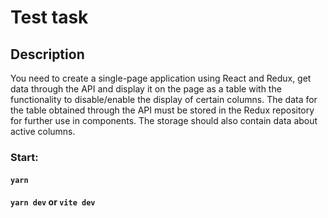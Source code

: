 # Test task

## Description
You need to create a single-page application using React and Redux, get
data through the API and display it on the page as a table with the functionality
to disable/enable the display of certain columns. The data for the table
obtained through the API must be stored in the Redux repository for further
use in components. The storage should also contain data about active
columns.

### Start:
#### ```yarn``` 
#### ```yarn dev``` or ```vite dev```
#### 
